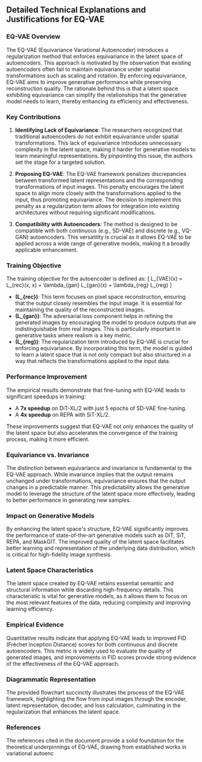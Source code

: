 ## Detailed Technical Explanations and Justifications for EQ-VAE

### EQ-VAE Overview
The EQ-VAE (Equivariance Variational Autoencoder) introduces a regularization method that enforces equivariance in the latent space of autoencoders. This approach is motivated by the observation that existing autoencoders often fail to maintain equivariance under spatial transformations such as scaling and rotation. By enforcing equivariance, EQ-VAE aims to improve generative performance while preserving reconstruction quality. The rationale behind this is that a latent space exhibiting equivariance can simplify the relationships that the generative model needs to learn, thereby enhancing its efficiency and effectiveness.

### Key Contributions
1. **Identifying Lack of Equivariance**: The researchers recognized that traditional autoencoders do not exhibit equivariance under spatial transformations. This lack of equivariance introduces unnecessary complexity in the latent space, making it harder for generative models to learn meaningful representations. By pinpointing this issue, the authors set the stage for a targeted solution.

2. **Proposing EQ-VAE**: The EQ-VAE framework penalizes discrepancies between transformed latent representations and the corresponding transformations of input images. This penalty encourages the latent space to align more closely with the transformations applied to the input, thus promoting equivariance. The decision to implement this penalty as a regularization term allows for integration into existing architectures without requiring significant modifications.

3. **Compatibility with Autoencoders**: The method is designed to be compatible with both continuous (e.g., SD-VAE) and discrete (e.g., VQ-GAN) autoencoders. This versatility is crucial as it allows EQ-VAE to be applied across a wide range of generative models, making it a broadly applicable enhancement.

### Training Objective
The training objective for the autoencoder is defined as:
\[
L_{VAE}(x) = L_{rec}(x, x) + \lambda_{gan} L_{gan}(x) + \lambda_{reg} L_{reg}
\]
- **\(L_{rec}\)**: This term focuses on pixel space reconstruction, ensuring that the output closely resembles the input image. It is essential for maintaining the quality of the reconstructed images.
- **\(L_{gan}\)**: The adversarial loss component helps in refining the generated images by encouraging the model to produce outputs that are indistinguishable from real images. This is particularly important in generative tasks where realism is a key metric.
- **\(L_{reg}\)**: The regularization term introduced by EQ-VAE is crucial for enforcing equivariance. By incorporating this term, the model is guided to learn a latent space that is not only compact but also structured in a way that reflects the transformations applied to the input data.

### Performance Improvement
The empirical results demonstrate that fine-tuning with EQ-VAE leads to significant speedups in training:
- A **7x speedup** on DiT-XL/2 with just 5 epochs of SD-VAE fine-tuning.
- A **4x speedup** on REPA with SiT-XL/2.

These improvements suggest that EQ-VAE not only enhances the quality of the latent space but also accelerates the convergence of the training process, making it more efficient.

### Equivariance vs. Invariance
The distinction between equivariance and invariance is fundamental to the EQ-VAE approach. While invariance implies that the output remains unchanged under transformations, equivariance ensures that the output changes in a predictable manner. This predictability allows the generative model to leverage the structure of the latent space more effectively, leading to better performance in generating new samples.

### Impact on Generative Models
By enhancing the latent space's structure, EQ-VAE significantly improves the performance of state-of-the-art generative models such as DiT, SiT, REPA, and MaskGIT. The improved quality of the latent space facilitates better learning and representation of the underlying data distribution, which is critical for high-fidelity image synthesis.

### Latent Space Characteristics
The latent space created by EQ-VAE retains essential semantic and structural information while discarding high-frequency details. This characteristic is vital for generative models, as it allows them to focus on the most relevant features of the data, reducing complexity and improving learning efficiency.

### Empirical Evidence
Quantitative results indicate that applying EQ-VAE leads to improved FID (Fréchet Inception Distance) scores for both continuous and discrete autoencoders. This metric is widely used to evaluate the quality of generated images, and improvements in FID scores provide strong evidence of the effectiveness of the EQ-VAE approach.

### Diagrammatic Representation
The provided flowchart succinctly illustrates the process of the EQ-VAE framework, highlighting the flow from input images through the encoder, latent representation, decoder, and loss calculation, culminating in the regularization that enhances the latent space.

### References
The references cited in the document provide a solid foundation for the theoretical underpinnings of EQ-VAE, drawing from established works in variational autoenc